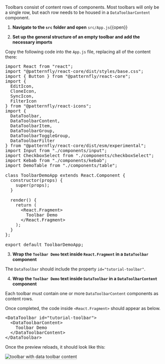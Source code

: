 Toolbars consist of content rows of components. Most toolbars will only be a single row, but each row needs to be housed in a `DataToolbarContent` component.

1) **Navigate to the `src` folder and open** `src/App.js`{{open}}

2) **Set up the general structure of an empty toolbar and add the necessary imports**

Copy the following code into the `App.js` file, replacing all of the content there:

<pre class="file" data-filename="App.js" data-target="replace">
import React from &quot;react&quot;;
import &quot;@patternfly/react-core/dist/styles/base.css&quot;;
import { Button } from &quot;@patternfly/react-core&quot;;
import {
  EditIcon,
  CloneIcon,
  SyncIcon,
  FilterIcon
} from &quot;@patternfly/react-icons&quot;;
import {
  DataToolbar,
  DataToolbarContent,
  DataToolbarItem,
  DataToolbarGroup,
  DataToolbarToggleGroup,
  DataToolbarFilter
} from &quot;@patternfly/react-core/dist/esm/experimental&quot;;
import Input from &quot;./components/input&quot;;
import CheckboxSelect from &quot;./components/checkboxSelect&quot;;
import Kebab from &quot;./components/kebab&quot;;
import DemoTable from &quot;./components/table&quot;;

class ToolbarDemoApp extends React.Component {
  constructor(props) {
    super(props);
  }

  render() {
    return (
      &lt;React.Fragment&gt;
        Toolbar Demo
      &lt;/React.Fragment&gt;
    );
  }
};

export default ToolbarDemoApp;
</pre>

3) **Wrap the `Toolbar Demo` text inside `React.Fragment` in a `DataToolbar` component**

The `DataToolbar` should include the property `id="tutorial-toolbar"`.

4) **Wrap the `Toolbar Demo` text inside `DataToolbar` in a `DataToolbarContent` component**

Each toolbar must contain one or more `DataToolbarContent` components as content rows.

Once completed, the code inside `<React.Fragment>` should appear as below.

<pre class="file">
&lt;DataToolbar id=&quot;tutorial-toolbar&quot;&gt;
  &lt;DataToolbarContent&gt;
    Toolbar Demo
  &lt;/DataToolbarContent&gt;
&lt;/DataToolbar&gt;
</pre>

Once the preview reloads, it should look like this:

<img src="toolbar-filter/assets/toolbar-content.png" alt="toolbar with data toolbar content" style="box-shadow: rgba(3, 3, 3, 0.2) 0px 1.25px 2.5px 0px;" />
